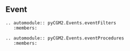 ## Event


```{eval-rst}
.. automodule:: pyCGM2.Events.eventFilters
   :members:
```

```{eval-rst}
.. automodule:: pyCGM2.Events.eventProcedures
   :members:
```

